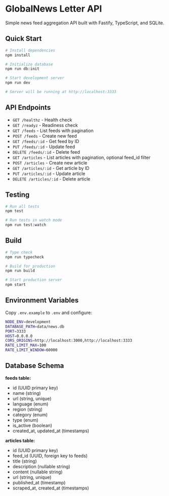 # GlobalNews Letter API

Simple news feed aggregation API built with Fastify, TypeScript, and SQLite.

## Quick Start

```bash
# Install dependencies
npm install

# Initialize database
npm run db:init

# Start development server
npm run dev

# Server will be running at http://localhost:3333
```

## API Endpoints

- `GET /healthz` - Health check
- `GET /readyz` - Readiness check
- `GET /feeds` - List feeds with pagination
- `POST /feeds` - Create new feed
- `GET /feeds/:id` - Get feed by ID
- `PUT /feeds/:id` - Update feed
- `DELETE /feeds/:id` - Delete feed
- `GET /articles` - List articles with pagination, optional feed_id filter
- `POST /articles` - Create new article
- `GET /articles/:id` - Get article by ID
- `PUT /articles/:id` - Update article
- `DELETE /articles/:id` - Delete article

## Testing

```bash
# Run all tests
npm test

# Run tests in watch mode
npm run test:watch
```

## Build

```bash
# Type check
npm run typecheck

# Build for production
npm run build

# Start production server
npm start
```

## Environment Variables

Copy `.env.example` to `.env` and configure:

```bash
NODE_ENV=development
DATABASE_PATH=data/news.db
PORT=3333
HOST=0.0.0.0
CORS_ORIGINS=http://localhost:3000,http://localhost:3333
RATE_LIMIT_MAX=100
RATE_LIMIT_WINDOW=60000
```

## Database Schema

**feeds table:**
- id (UUID primary key)
- name (string)
- url (string, unique)
- language (enum)
- region (string)
- category (enum)
- type (enum)
- is_active (boolean)
- created_at, updated_at (timestamps)

**articles table:**
- id (UUID primary key)
- feed_id (UUID, foreign key to feeds)
- title (string)
- description (nullable string)
- content (nullable string)
- url (string, unique)
- published_at (timestamp)
- scraped_at, created_at (timestamps)